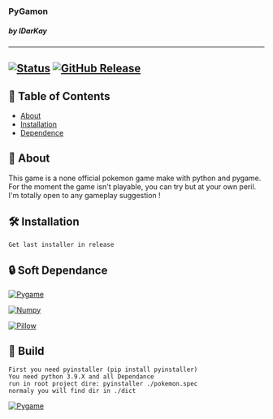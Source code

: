 <div aligne="center">
<h3>
PyGamon
</h3>
<h5>
by IDarKay
</h5>
</div>

---
  [![Status](https://img.shields.io/badge/Status-development-green)]()
  [![GitHub Release](https://img.shields.io/github/v/release/IDarKay/PygaMone?include_prereleases&style=plastic)](https://github.com/IDarKay/PygaMone/releases/latest)
---

## 📝 Table of Contents
- [About](#about)
- [Installation](#instaltion)
- [Dependence](#dependence)

## 🧐 About <a name = "about"></a>

This game is a none official pokemon game make with python and pygame.
For the moment the game isn't playable, you can try but at your own peril.
I'm totally open to any gameplay suggestion !

    
## 🛠️ Installation <a name = "instaltion"></a>
     
    Get last installer in release

## 🔒 Soft Dependance <a name = "dependance"></a>

  [![Pygame](https://img.shields.io/badge/Pygame-pip_install_pygame-green)](https://www.pygame.org/)
  
  [![Numpy](https://img.shields.io/badge/Numpy-pip_install_numpy==1.19.0-green)](https://numpy.org/)
  
  [![Pillow](https://img.shields.io/badge/Pillow-pip_install_pillow-green)](https://pillow.readthedocs.io/en/stable/)

## 🔨 Build

    First you need pyinstaller (pip install pyinstaller)
    You need python 3.9.X and all Dependance
    run in root project dire: pyinstaller ./pokemon.spec
    normaly you will find dir in ./dict

[![Pygame](https://img.shields.io/badge/Pygame-pyinstaller_pokemon.spec-green)]()
